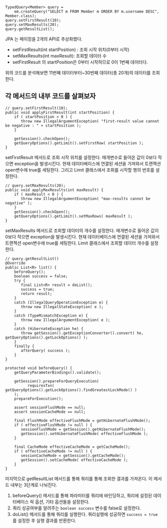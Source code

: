 
```
TypedQuery<Member> query =
	em.createQuery("SELECT m FROM Member m ORDER BY m.username DESC", Member.class);
query.setFirstResult(10);
query.setMaxResults(20);
query.getResultList();
```
JPA 는 페이징을 2개의 API로 추상화했다.
- setFirstResult(int startPosition) : 조회 시작 위치(0부터 시작)
- setMaxResults(int maxResult): 조회할 데이터 수
- setFirstResult 의 startPosition은 0부터 시작하므로 0이 1번째 데이터다.

위의 코드를 분석해보면 11번째 데이터부터~30번째 데이터(총 20개)의 데이터를 조회한다. 


## 각 메서드의 내부 코드를 살펴보자

```
// query.setFirstResult(10);
public void applyFirstResult(int startPosition) {  
    if ( startPosition < 0 ) {  
       throw new IllegalArgumentException( "first-result value cannot be negative : " + startPosition );  
    }  
  
    getSession().checkOpen();  
    getQueryOptions().getLimit().setFirstRow( startPosition );  
}
```
setFirstResult 메서드로 조회 시작 위치를 설정한다.
매개변수로 들어온 값이 0보다 작으면 exception을 발생시킨다.
현재 데이터베이스에 연결된 세션을 가져와서 트랜젝션 open변수에 true를 세팅한다.
그리고 Limit 클래스에서 조회를 시작할 행의 번호를 설정한다.


```
// query.setMaxResults(20);
public void applyMaxResults(int maxResult) {  
    if ( maxResult < 0 ) {  
       throw new IllegalArgumentException( "max-results cannot be negative" );  
    }  
    getSession().checkOpen();  
    getQueryOptions().getLimit().setMaxRows( maxResult );  
}
```
setMaxResults 메서드로 조회할 데이터의 개수를 설정한다.
매개변수로 들어온 값이 0보다 작으면 exception을 발생시킨다.
현재 데이터베이스에 연결된 세션을 가져와서 트랜젝션 open변수에 true를 세팅한다.
Limit 클래스에서 조회할 데이터 개수를 설정한다.

```
// query.getResultList()
@Override  
public List<R> list() {  
    beforeQuery();  
    boolean success = false;  
    try {  
       final List<R> result = doList();  
       success = true;  
       return result;  
    }  
    catch (IllegalQueryOperationException e) {  
       throw new IllegalStateException( e );  
    }  
    catch (TypeMismatchException e) {  
       throw new IllegalArgumentException( e );  
    }  
    catch (HibernateException he) {  
       throw getSession().getExceptionConverter().convert( he, getQueryOptions().getLockOptions() );  
    }  
    finally {  
       afterQuery( success );  
    }  
}

protected void beforeQuery() {  
    getQueryParameterBindings().validate();  
  
    getSession().prepareForQueryExecution(  
          requiresTxn( getQueryOptions().getLockOptions().findGreatestLockMode() )  
    );  
    prepareForExecution();  
  
    assert sessionFlushMode == null;  
    assert sessionCacheMode == null;  
  
    final FlushMode effectiveFlushMode = getHibernateFlushMode();  
    if ( effectiveFlushMode != null ) {  
       sessionFlushMode = getSession().getHibernateFlushMode();  
       getSession().setHibernateFlushMode( effectiveFlushMode );  
    }  
  
    final CacheMode effectiveCacheMode = getCacheMode();  
    if ( effectiveCacheMode != null ) {  
       sessionCacheMode = getSession().getCacheMode();  
       getSession().setCacheMode( effectiveCacheMode );  
    }  
}
```

마지막으로 getResultList 메서드를 통해 쿼리를 통해 조회한 결과를 가져온다.
이 메서드 내부는 3단계로 나눠진다.
1. beforeQuery() 메서드를 통해 파라미터를 쿼리에 바인딩하고, 쿼리에 설정된 데이터베이스 락 옵션, 기타 옵션들을 설정한다. 
2. 쿼리 성공여부를 알려주는 `boolean success` 변수를 false로 설정한다.
3. doList() 메서드를 통해 쿼리를 실행한다. 쿼리실행에 성공하면 `success = true` 를 설정한 후 실행 결과를 반환한다.